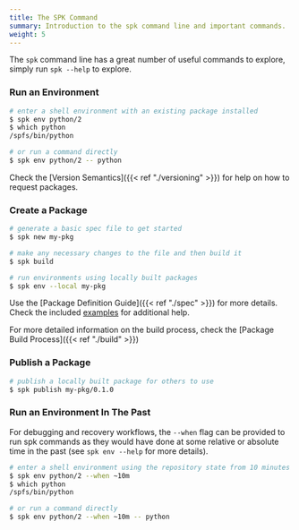 ```yaml
---
title: The SPK Command
summary: Introduction to the spk command line and important commands.
weight: 5
---
```


The `spk` command line has a great number of useful commands to explore, simply run `spk --help` to explore.

### Run an Environment

```bash
# enter a shell environment with an existing package installed
$ spk env python/2
$ which python
/spfs/bin/python

# or run a command directly
$ spk env python/2 -- python
```

Check the [Version Semantics]({{< ref "./versioning" >}}) for help on how to request packages.

### Create a Package

```bash
# generate a basic spec file to get started
$ spk new my-pkg

# make any necessary changes to the file and then build it
$ spk build

# run environments using locally built packages
$ spk env --local my-pkg
```

Use the [Package Definition Guide]({{< ref "./spec" >}}) for more details.
Check the included [examples](https://github.com/spkenv/spk/tree/main/examples) for additional help.

For more detailed information on the build process, check the [Package Build Process]({{< ref "./build" >}})

### Publish a Package

```bash
# publish a locally built package for others to use
$ spk publish my-pkg/0.1.0
```

### Run an Environment In The Past

For debugging and recovery workflows, the `--when` flag can be provided to run spk commands
as they would have done at some relative or absolute time in the past (see `spk env --help` for more details).

```bash
# enter a shell environment using the repository state from 10 minutes ago
$ spk env python/2 --when ~10m
$ which python
/spfs/bin/python

# or run a command directly
$ spk env python/2 --when ~10m -- python
```
